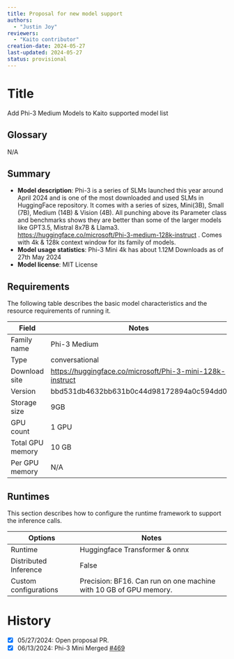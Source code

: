 ```yaml
---
title: Proposal for new model support
authors:
  - "Justin Joy"
reviewers:
  - "Kaito contributor"
creation-date: 2024-05-27
last-updated: 2024-05-27
status: provisional
---
```


# Title
Add Phi-3 Medium Models to Kaito supported model list

## Glossary
N/A

## Summary
- **Model description**: Phi-3 is a series of SLMs launched this year around April 2024 and is one of the most downloaded and used SLMs in HuggingFace repository. It comes with a series of sizes, Mini(3B), Small (7B), Medium (14B) & Vision (4B). All punching above its Parameter class and benchmarks shows they are better than some of the larger models like GPT3.5, Mistral 8x7B & Llama3. https://huggingface.co/microsoft/Phi-3-medium-128k-instruct . Comes with 4k & 128k context window for its family of models.
- **Model usage statistics**: Phi-3 Mini 4k has about 1.12M Downloads as of 27th May 2024
- **Model license**: MIT License


## Requirements

The following table describes the basic model characteristics and the resource requirements of running it.

| Field | Notes|
|----|----|
| Family name| Phi-3 Medium|
| Type| conversational |
| Download site| https://huggingface.co/microsoft/Phi-3-mini-128k-instruct |
| Version| bbd531db4632bb631b0c44d98172894a0c594dd0 |
| Storage size| 9GB |
| GPU count| 1 GPU |
| Total GPU memory| 10 GB |
| Per GPU memory | N/A |


## Runtimes

This section describes how to configure the runtime framework to support the inference calls.

| Options | Notes|
|----|----|
| Runtime | Huggingface Transformer & onnx |
| Distributed Inference| False |
| Custom configurations| Precision: BF16. Can run on one machine with 10 GB of GPU memory.|

# History

- [x] 05/27/2024: Open proposal PR.
- [x] 06/13/2024: Phi-3 Mini Merged [#469](https://github.com/Azure/kaito/pull/469)
